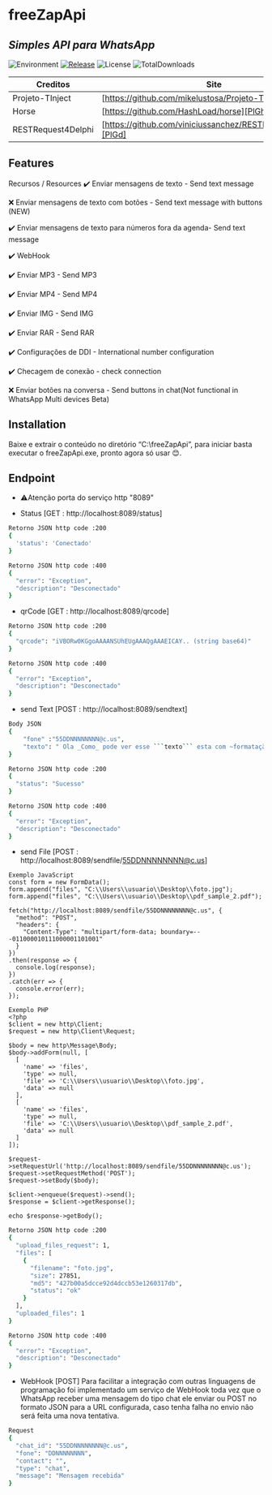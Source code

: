 # freeZapApi
## _Simples API para WhatsApp_


![Environment](https://img.shields.io/badge/Windows-Vista,%207,%208,%2010-brightgreen.svg)
[![Release](https://img.shields.io/github/release/k98soft/freeZapApi.svg)](https://github.com/k98soft/freeZapApi/releases)
![License](https://img.shields.io/github/license/k98soft/freeZapApi.svg)
![TotalDownloads](https://img.shields.io/github/downloads/k98soft/freeZapApi/latest/total.svg)


| Creditos | Site |
| ------ | ------ |
| Projeto-TInject| [https://github.com/mikelustosa/Projeto-TInject][PlDb] |
| Horse | [https://github.com/HashLoad/horse][PlGh] |
| RESTRequest4Delphi | [https://github.com/viniciussanchez/RESTRequest4Delphi][PlGd] |


## Features

Recursos / Resources
✔️ Enviar mensagens de texto - Send text message

❌ Enviar mensagens de texto com botões - Send text message with buttons (NEW)

✔️ Enviar mensagens de texto para números fora da agenda- Send text message

✔️ WebHook

✔️ Enviar MP3 - Send MP3

✔️ Enviar MP4 - Send MP4

✔️ Enviar IMG - Send IMG

✔️ Enviar RAR - Send RAR

✔️ Configurações de DDI - International number configuration

✔️ Checagem de conexão - check connection

❌ Enviar botões na conversa - Send buttons in chat(Not functional in WhatsApp Multi devices Beta)

## Installation

Baixe e extrair o conteúdo no diretório “C:\freeZapApi”, para iniciar basta executar o freeZapApi.exe, pronto agora só usar 😊.


## Endpoint

- ⚠️Atenção porta do serviço http "8089"

- Status [GET : http://localhost:8089/status]

```sh
Retorno JSON http code :200
{
  'status': 'Conectado'
}
```
```sh
Retorno JSON http code :400
{
  "error": "Exception",
  "description": "Desconectado"
}
```
- qrCode [GET : http://localhost:8089/qrcode]
```sh
Retorno JSON http code :200
{
  "qrcode": "iVBORw0KGgoAAAANSUhEUgAAAQgAAAEICAY.. (string base64)"
}
```
```sh
Retorno JSON http code :400
{
  "error": "Exception",
  "description": "Desconectado"
}
```

- send Text [POST : http://localhost:8089/sendtext]
```sh
Body JSON
{
	"fone" :"55DDNNNNNNNN@c.us",
	"texto": " Ola _Como_ pode ver esse ```texto``` esta com ~formatação~ para o *whatsapp* "
}
```
```sh
Retorno JSON http code :200
{
  "status": "Sucesso"
}
```
```sh
Retorno JSON http code :400
{
  "error": "Exception",
  "description": "Desconectado"
}
```

- send File [POST : http://localhost:8089/sendfile/55DDNNNNNNNN@c.us]
```code
Exemplo JavaScript
const form = new FormData();
form.append("files", "C:\\Users\\usuario\\Desktop\\foto.jpg");
form.append("files", "C:\\Users\\usuario\\Desktop\\pdf_sample_2.pdf");

fetch("http://localhost:8089/sendfile/55DDNNNNNNNN@c.us", {
  "method": "POST",
  "headers": {
    "Content-Type": "multipart/form-data; boundary=---011000010111000001101001"
  }
})
.then(response => {
  console.log(response);
})
.catch(err => {
  console.error(err);
});
```

```code
Exemplo PHP
<?php
$client = new http\Client;
$request = new http\Client\Request;

$body = new http\Message\Body;
$body->addForm(null, [
  [
    'name' => 'files',
    'type' => null,
    'file' => 'C:\\Users\\usuario\\Desktop\\foto.jpg',
    'data' => null
  ],
  [
    'name' => 'files',
    'type' => null,
    'file' => 'C:\\Users\\usuario\\Desktop\\pdf_sample_2.pdf',
    'data' => null
  ]
]);

$request->setRequestUrl('http://localhost:8089/sendfile/55DDNNNNNNNN@c.us');
$request->setRequestMethod('POST');
$request->setBody($body);

$client->enqueue($request)->send();
$response = $client->getResponse();

echo $response->getBody();
```
```sh
Retorno JSON http code :200
{
  "upload_files_request": 1,
  "files": [
    {
      "filename": "foto.jpg",
      "size": 27851,
      "md5": "427b00a5dcce92d4dccb53e1260317db",
      "status": "ok"
    }
  ],
  "uploaded_files": 1
}
```
```sh
Retorno JSON http code :400
{
  "error": "Exception",
  "description": "Desconectado"
}
```

- WebHook [POST]
Para facilitar a integração com outras linguagens de programação foi implementado um serviço de WebHook toda vez que o WhatsApp receber uma mensagem do tipo chat ele enviar ou POST no formato JSON para a URL configurada, caso tenha falha no envio não será feita uma nova tentativa.

```sh
Request
{
  "chat_id": "55DDNNNNNNNN@c.us",
  "fone": "DDNNNNNNNN",
  "contact": "",
  "type": "chat",
  "message": "Mensagem recebida"
}
```

